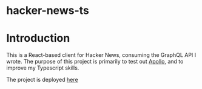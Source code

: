# hacker-news-ts

# Introduction

This is a React-based client for Hacker News, consuming the GraphQL API I wrote.
The purpose of this project is primarily to test out [Apollo](https://www.apollographql.com/), and to improve my Typescript skills.

The project is deployed [here](hnn.now.sh)
